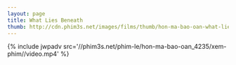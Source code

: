 ```yaml
---
layout: page
title: What Lies Beneath
thumb: http://cdn.phim3s.net/images/films/thumb/hon-ma-bao-oan-what-lies-beneath-2000.jpg
---
```

{% include jwpadv src='//phim3s.net/phim-le/hon-ma-bao-oan_4235/xem-phim//video.mp4' %}